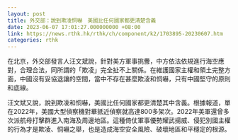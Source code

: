 ```yaml
---
layout: post
title: 外交部：說到欺凌恫嚇　美國比任何國家都更清楚含義
date: 2023-06-07 17:01:27.000000000 +08:00
link: https://news.rthk.hk/rthk/ch/component/k2/1703895-20230607.htm
categories: rthk
---
```


在北京，外交部發言人汪文斌說，針對美方軍事挑釁，中方依法依規進行海空應對，合理合法，同所謂的「欺凌」完全扯不上關係。在維護國家主權和領土完整方面，中國沒有妥協退讓的空間，當中不存在甚麼欺淩和恫嚇，只有中國堅守的原則和底線。

汪文斌又說，說到欺凌和恫嚇，美國比任何國家都更清楚其中含義。根據報道，單在2022年，美國大型偵察機對華抵近偵察就高達800多架次。2022年美軍還曾多次派航母打擊群進入南海及周邊地區。這種倚仗軍事優勢耀武揚威、侵犯別國主權的行為才是欺凌、恫嚇之舉，也是造成海空安全風險、破壞地區和平穩定的根源。
